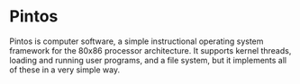 # Pintos
Pintos is computer software, a simple instructional operating system framework for the 80x86 processor architecture. It supports kernel threads, loading and running user programs, and a file system, but it implements all of these in a very simple way.
